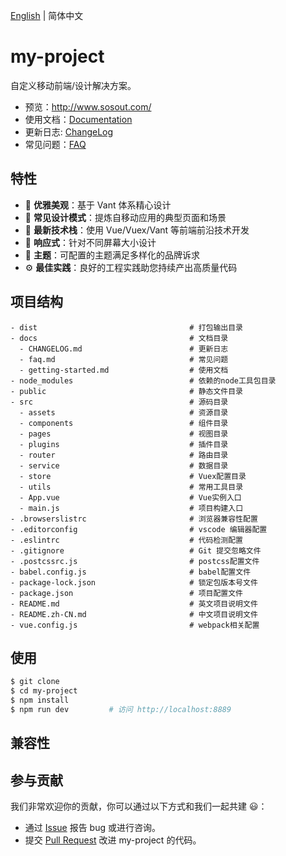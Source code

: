 [English](./README.md) | 简体中文

# my-project

自定义移动前端/设计解决方案。

- 预览：http://www.sosout.com/
- 使用文档：[Documentation](./docs/getting-started.md)
- 更新日志: [ChangeLog](./docs/CHANGELOG.md)
- 常见问题：[FAQ](./docs/faq.md)

## 特性

- :gem: **优雅美观**：基于 Vant 体系精心设计
- :triangular_ruler: **常见设计模式**：提炼自移动应用的典型页面和场景
- :rocket: **最新技术栈**：使用 Vue/Vuex/Vant 等前端前沿技术开发
- :iphone: **响应式**：针对不同屏幕大小设计
- :art: **主题**：可配置的主题满足多样化的品牌诉求
- :gear: **最佳实践**：良好的工程实践助您持续产出高质量代码

## 项目结构

```
- dist                                  # 打包输出目录
- docs                                  # 文档目录
  - CHANGELOG.md                        # 更新日志
  - faq.md                              # 常见问题
  - getting-started.md                  # 使用文档
- node_modules                          # 依赖的node工具包目录
- public                                # 静态文件目录
- src                                   # 源码目录
  - assets                              # 资源目录
  - components                          # 组件目录
  - pages                               # 视图目录
  - plugins                             # 插件目录
  - router                              # 路由目录
  - service                             # 数据目录
  - store                               # Vuex配置目录
  - utils                               # 常用工具目录
  - App.vue                             # Vue实例入口
  - main.js                             # 项目构建入口
- .browserslistrc                       # 浏览器兼容性配置
- .editorconfig                         # vscode 编辑器配置
- .eslintrc                             # 代码检测配置
- .gitignore                            # Git 提交忽略文件
- .postcssrc.js                         # postcss配置文件
- babel.config.js                       # babel配置文件
- package-lock.json                     # 锁定包版本号文件
- package.json                          # 项目配置文件
- README.md                             # 英文项目说明文件
- README.zh-CN.md                       # 中文项目说明文件
- vue.config.js                         # webpack相关配置
```

## 使用

```bash
$ git clone
$ cd my-project
$ npm install
$ npm run dev         # 访问 http://localhost:8889
```

## 兼容性

## 参与贡献

我们非常欢迎你的贡献，你可以通过以下方式和我们一起共建 :smiley:：

- 通过 [Issue](../issues) 报告 bug 或进行咨询。
- 提交 [Pull Request](.../pulls) 改进 my-project 的代码。
